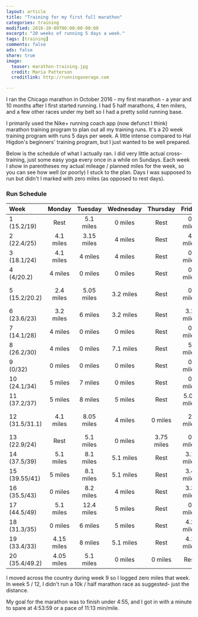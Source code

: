 ```yaml
---
layout: article
title: "Training for my first full marathon"
categories: training
modified: 2016-10-09T00:00:00-00:00
excerpt: "20 weeks of running 5 days a week."
tags: [training]
comments: false
ads: false
share: true
image:
  teaser: marathon-training.jpg
  credit: Maria Patterson
  creditlink: http://runningaverage.com

---
```


I ran the Chicago marathon in October 2016 - my first marathon - a year and 10
months after I first started running. I had 5 half marathons, 4 ten milers,
and a few other races under my belt so I had a pretty solid running base.

I primarily used the Nike+ running coach app (now defunct I think)
marathon training program to plan out all my training runs.
It's a 20 week training program with runs 5 days per week.
A little intense compared to Hal Higdon's beginners' training program, but I
just wanted to be well prepared.

Below is the schedule of what I actually ran.
I did very little actual cross-training, just some easy yoga every once in a
while on Sundays.
Each week I show in parentheses my actual mileage / planned miles for the week,
so you can see how well (or poorly) I stuck to the plan. Days I was supposed to
run but didn't I marked with zero miles (as opposed to rest days).

### Run Schedule

| Week  | Monday | Tuesday | Wednesday | Thursday | Friday | Saturday| Sunday |
|:------|:-------:|:-------:|:-------:|:-------:|:-------:|:-------:|--------:|
| 1 <br>(15.2/19)  | Rest   | 5.1 miles  | 0 miles | Rest | 0 miles | 10.1 miles | Rest |
| 2 <br>(22.4/25)  | 4.1 miles | 3.15 miles  | 4 miles | Rest | 4 miles | 7.1 miles | Rest |
| 3 <br>(18.1/24)  | 4.1 miles | 4 miles  | 4 miles | Rest | 0 miles | 0 miles | 6 miles|
| 4 <br>(4/20.2)   | 4 miles | 0 miles  | 0 miles | Rest | 0 miles | 0 miles | Rest |
| 5 <br>(15.2/20.2) | 2.4 miles | 5.05 miles | 3.2 miles | Rest | 0 miles | 4.55 miles (10k)| Rest |
| 6 <br>(23.6/23)  | 3.2 miles | 6 miles | 3.2 miles | Rest | 3.2 miles | 8 miles | Rest |
| 7 <br>(14.1/28)  | 4 miles | 0 miles | 0 miles | Rest | 0 miles | 10.1 miles | Rest |
| 8 <br>(26.2/30)  | 4 miles | 0 miles | 7.1 miles | Rest | 5 miles | 10.1 miles | Rest |
| 9 <br>(0/32)  | 0 miles | 0 miles | 0 miles | Rest | 0 miles | 0 miles | Rest |
| 10 <br>(24.1/34) | 5 miles| 7 miles | 0 miles | Rest | 0 miles | 12 miles | Rest |
| 11 <br>(37.2/37) | 5 miles | 8 miles | 5 miles | Rest | 5.05 miles | 14.1 miles | Rest |
| 12 <br>(31.5/31.1) | 4.1 miles | 8.05 miles | 4 miles | 0 miles | 2 miles | 13.35 (half marathon)| Rest|
| 13 <br>(22.9/24) | Rest | 5.1 miles | 0 miles | 3.75 miles | 0 miles | 14.1 miles | Rest |
| 14 <br>(37.5/39) | 5.1 miles | 8.1 miles | 5.1 miles | Rest | 3.1 miles | 16 miles | Rest |
| 15 <br>(39.55/41)| 5 miles | 8.1 miles | 5.1 miles | Rest | 3.4 miles | 18 miles | Rest |
| 16 <br>(35.5/43) | 0 miles | 8.2 miles | 4 miles | Rest | 3.3 miles | 20 miles | Rest |
| 17 <br>(44.5/49) | 5.1 miles | 12.4 miles | 5 miles | Rest | 0 miles | 22 miles | Rest |
| 18 <br>(31.3/35) | 0 miles | 6 miles | 5 miles | Rest | 4.2 miles | 16.1 miles | Rest |
| 19 <br>(33.4/33) | 4.15 miles | 8 miles | 5.1 miles | Rest | 4.1 miles | 12 miles | Rest |
| 20 <br>(35.4/49.2) | 4.05 miles | 5.1 miles | 0 miles | 0 miles | Rest | 0 miles | 26.2!!! |

I moved across the country during week 9 so I logged zero miles that week.
In week 5 / 12, I didn't run a 10k / half marathon race as suggested- just the distance.

My goal for the marathon was to finish under 4:55, and I got in with a minute to
spare at 4:53:59 or a pace of 11:13 min/mile.
